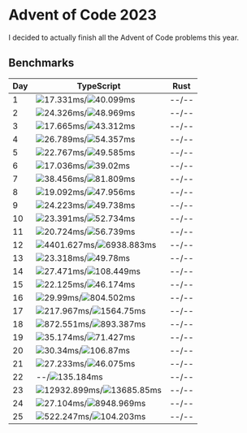 # Advent of Code 2023

I decided to actually finish all the Advent of Code problems this year.

## Benchmarks

<!-- BENCHMARK_START -->
| Day | TypeScript                                                                                                                             | Rust  |
| --- | -------------------------------------------------------------------------------------------------------------------------------------- | ----- |
| 1   | ![](https://placehold.co/10x10/0dff00/000.png?text=%5Cn)17.331ms/![](https://placehold.co/10x10/d9ff00/000.png?text=%5Cn)40.099ms      | --/-- |
| 2   | ![](https://placehold.co/10x10/6aff00/000.png?text=%5Cn)24.326ms/![](https://placehold.co/10x10/fff200/000.png?text=%5Cn)48.969ms      | --/-- |
| 3   | ![](https://placehold.co/10x10/15ff00/000.png?text=%5Cn)17.665ms/![](https://placehold.co/10x10/e1ff00/000.png?text=%5Cn)43.312ms      | --/-- |
| 4   | ![](https://placehold.co/10x10/77ff00/000.png?text=%5Cn)26.789ms/![](https://placehold.co/10x10/ffbf00/000.png?text=%5Cn)54.357ms      | --/-- |
| 5   | ![](https://placehold.co/10x10/40ff00/000.png?text=%5Cn)22.767ms/![](https://placehold.co/10x10/ffea00/000.png?text=%5Cn)49.585ms      | --/-- |
| 6   | ![](https://placehold.co/10x10/00ff00/000.png?text=%5Cn)17.036ms/![](https://placehold.co/10x10/ccff00/000.png?text=%5Cn)39.02ms       | --/-- |
| 7   | ![](https://placehold.co/10x10/bfff00/000.png?text=%5Cn)38.456ms/![](https://placehold.co/10x10/ff9d00/000.png?text=%5Cn)81.809ms      | --/-- |
| 8   | ![](https://placehold.co/10x10/22ff00/000.png?text=%5Cn)19.092ms/![](https://placehold.co/10x10/ffff00/000.png?text=%5Cn)47.956ms      | --/-- |
| 9   | ![](https://placehold.co/10x10/62ff00/000.png?text=%5Cn)24.223ms/![](https://placehold.co/10x10/ffdd00/000.png?text=%5Cn)49.738ms      | --/-- |
| 10  | ![](https://placehold.co/10x10/55ff00/000.png?text=%5Cn)23.391ms/![](https://placehold.co/10x10/ffc800/000.png?text=%5Cn)52.734ms      | --/-- |
| 11  | ![](https://placehold.co/10x10/2bff00/000.png?text=%5Cn)20.724ms/![](https://placehold.co/10x10/ffb300/000.png?text=%5Cn)56.739ms      | --/-- |
| 12  | ![](https://placehold.co/10x10/ff2b00/000.png?text=%5Cn)4401.627ms/![](https://placehold.co/10x10/ff1e00/000.png?text=%5Cn)6938.883ms  | --/-- |
| 13  | ![](https://placehold.co/10x10/4dff00/000.png?text=%5Cn)23.318ms/![](https://placehold.co/10x10/ffd000/000.png?text=%5Cn)49.78ms       | --/-- |
| 14  | ![](https://placehold.co/10x10/99ff00/000.png?text=%5Cn)27.471ms/![](https://placehold.co/10x10/ff8000/000.png?text=%5Cn)108.449ms     | --/-- |
| 15  | ![](https://placehold.co/10x10/37ff00/000.png?text=%5Cn)22.125ms/![](https://placehold.co/10x10/f6ff00/000.png?text=%5Cn)46.174ms      | --/-- |
| 16  | ![](https://placehold.co/10x10/a2ff00/000.png?text=%5Cn)29.99ms/![](https://placehold.co/10x10/ff5100/000.png?text=%5Cn)804.502ms      | --/-- |
| 17  | ![](https://placehold.co/10x10/ff6a00/000.png?text=%5Cn)217.967ms/![](https://placehold.co/10x10/ff3300/000.png?text=%5Cn)1564.75ms    | --/-- |
| 18  | ![](https://placehold.co/10x10/ff4800/000.png?text=%5Cn)872.551ms/![](https://placehold.co/10x10/ff4000/000.png?text=%5Cn)893.387ms    | --/-- |
| 19  | ![](https://placehold.co/10x10/b7ff00/000.png?text=%5Cn)35.174ms/![](https://placehold.co/10x10/ffaa00/000.png?text=%5Cn)71.427ms      | --/-- |
| 20  | ![](https://placehold.co/10x10/aaff00/000.png?text=%5Cn)30.34ms/![](https://placehold.co/10x10/ff8800/000.png?text=%5Cn)106.87ms       | --/-- |
| 21  | ![](https://placehold.co/10x10/8cff00/000.png?text=%5Cn)27.233ms/![](https://placehold.co/10x10/eaff00/000.png?text=%5Cn)46.075ms      | --/-- |
| 22  | --/![](https://placehold.co/10x10/ff7300/000.png?text=%5Cn)135.184ms                                                                   | --/-- |
| 23  | ![](https://placehold.co/10x10/ff0800/000.png?text=%5Cn)12932.899ms/![](https://placehold.co/10x10/ff0000/000.png?text=%5Cn)13685.85ms | --/-- |
| 24  | ![](https://placehold.co/10x10/80ff00/000.png?text=%5Cn)27.104ms/![](https://placehold.co/10x10/ff1100/000.png?text=%5Cn)8948.969ms    | --/-- |
| 25  | ![](https://placehold.co/10x10/ff5d00/000.png?text=%5Cn)522.247ms/![](https://placehold.co/10x10/ff9000/000.png?text=%5Cn)104.203ms    | --/-- |
<!-- BENCHMARK_END -->
